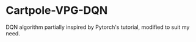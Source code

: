 # Cartpole-VPG-DQN

DQN algorithm partially inspired by Pytorch's tutorial, modified to suit my need.
